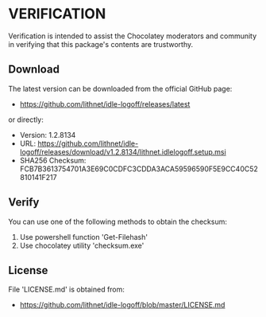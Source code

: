 # VERIFICATION
Verification is intended to assist the Chocolatey moderators and community in verifying that this package's contents are trustworthy.

## Download
The latest version can be downloaded from the official GitHub page:
- https://github.com/lithnet/idle-logoff/releases/latest

or directly:
- Version: 1.2.8134
- URL: https://github.com/lithnet/idle-logoff/releases/download/v1.2.8134/lithnet.idlelogoff.setup.msi
- SHA256 Checksum: FCB7B3613754701A3E69C0CDFC3CDDA3ACA59596590F5E9CC40C52810141F217

## Verify
You can use one of the following methods to obtain the checksum:
1. Use powershell function 'Get-Filehash'
2. Use chocolatey utility 'checksum.exe'


## License
File 'LICENSE.md' is obtained from:
- https://github.com/lithnet/idle-logoff/blob/master/LICENSE.md

